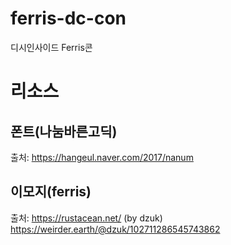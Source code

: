 # ferris-dc-con
디시인사이드 Ferris콘

# 리소스

## 폰트(나눔바른고딕)
출처: https://hangeul.naver.com/2017/nanum

## 이모지(ferris)
출처: https://rustacean.net/ (by dzuk) https://weirder.earth/@dzuk/102711286545743862

